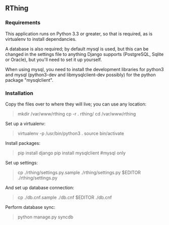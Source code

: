 ## RThing ##

### Requirements ###
This application runs on Python 3.3 or greater, so that is required, as is virtualenv to install dependancies.

A database is also required; by default mysql is used, but this can be changed in the settings file to anything Django supports (PostgreSQL, Sqlite or Oracle), but you'll need to set it up yourself.

When using mysql, you need to install the development libraries for python3 and mysql (python3-dev and libmysqlclient-dev possibly) for the python package "mysqlclient".

### Installation ###
Copy the files over to where they will live; you can use any location:
> mkdir /var/www/rthing
> cp -r . rthing/
> cd /var/www/rthing

Set up a virtualenv:
> virtualenv -p /usr/bin/python3 .
> source bin/activate

Install packages:
> pip install django
> pip install mysqlclient #mysql only

Set up settings:
> cp ./rthing/settings.py.sample ./rthing/settings.py
> $EDITOR ./rthing/settings.py

And set up database connection:
> cp ./db.cnf.sample ./db.cnf
> $EDITOR ./db.cnf

Perform database sync:
> python manage.py syncdb

